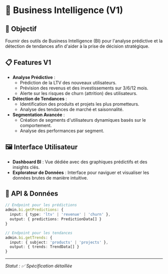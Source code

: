 # 🧠 Business Intelligence (V1)

## 🎯 Objectif

Fournir des outils de Business Intelligence (BI) pour l'analyse prédictive et la détection de tendances afin d'aider à la prise de décision stratégique.

## 📋 Features V1

- **Analyse Prédictive** : 
  - Prédiction de la LTV des nouveaux utilisateurs.
  - Prévision des revenus et des investissements sur 3/6/12 mois.
  - Alerte sur les risques de churn (attrition) des utilisateurs.
- **Détection de Tendances** : 
  - Identification des produits et projets les plus prometteurs.
  - Analyse des tendances de marché et saisonnalité.
- **Segmentation Avancée** : 
  - Création de segments d'utilisateurs dynamiques basés sur le comportement.
  - Analyse des performances par segment.

## 🖼️ Interface Utilisateur

- **Dashboard BI** : Vue dédiée avec des graphiques prédictifs et des insights clés.
- **Explorateur de Données** : Interface pour naviguer et visualiser les données brutes de manière intuitive.

## 📡 API & Données

```typescript
// Endpoint pour les prédictions
admin.bi.getPredictions: {
  input: { type: 'ltv' | 'revenue' | 'churn' },
  output: { predictions: PredictionData[] }
}

// Endpoint pour les tendances
admin.bi.getTrends: {
  input: { subject: 'products' | 'projects' },
  output: { trends: TrendData[] }
}
```

---
*Statut : ✅ Spécification détaillée*